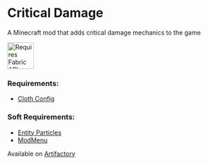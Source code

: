 # Critical Damage
A Minecraft mod that adds critical damage mechanics to the game

[<img title="Requires Fabric API" src="https://i.imgur.com/HabVZJR.png" height="60" />](https://modrinth.com/mod/fabric-api)

### Requirements:
- [Cloth Config](https://www.curseforge.com/minecraft/mc-mods/cloth-config)

### Soft Requirements:
- [Entity Particles](https://github.com/xblos/entityparticles)
- [ModMenu](https://modrinth.com/mod/modmenu)

Available on [Artifactory](https://xblos.jfrog.io/ui/native/mc)